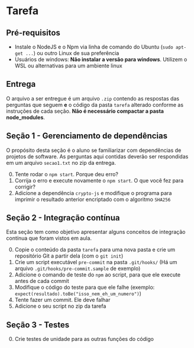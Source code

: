 # Tarefa


## Pré-requisitos
- Instale o NodeJS e o Npm via linha de comando do Ubuntu (`sudo apt-get ...`) ou outro Linux de sua preferência
- Usuários de windows: **Não instalar a versão para windows**. Utilizem o WSL ou alternativas para um ambiente linux

## Entrega

O arquivo a ser entregue é um arquivo `.zip` contendo as respostas das perguntas que seguem **e** o código da pasta `tarefa` alterado conforme as instruções de cada seção. **Não é necessário compactar a pasta node_modules**.

## Seção 1 - Gerenciamento de dependências

O propósito desta seção é o aluno se familiarizar com dependências de projetos de software. As perguntas aqui contidas deverão ser respondidas em um arquivo `secao1.txt` no zip da entrega.

0. Tente rodar o `npm start`. Porque deu erro?
1. Corrija o erro e execute novamente o `npm start`. O que você fez para corrigir?
2. Adicione a dependência `crypto-js` e modifique o programa para imprimir o resultado anterior encriptado com o algoritmo `SHA256`

## Seção 2 - Integração contínua

Esta seção tem como objetivo apresentar alguns conceitos de integração contínua que foram vistos em aula. 

0. Copie o conteúdo da pasta `tarefa` para uma nova pasta e crie um repositório Git a partir dela (com o `git init`)
1. Crie um script executável `pre-commit` na pasta `.git/hooks/` (Há um arquivo `.git/hooks/pre-commit.sample` de exemplo)
2. Adicione o comando de teste do `npm` ao script, para que ele execute antes de cada commit
3. Modifique o código do teste para que ele falhe (exemplo: `expect(resultado).toBe("isso_nem_eh_um_numero")`)
4. Tente fazer um commit. Ele deve falhar
5. Adicione o seu script no zip da tarefa

## Seção 3 - Testes

0. Crie testes de unidade para as outras funções do código


